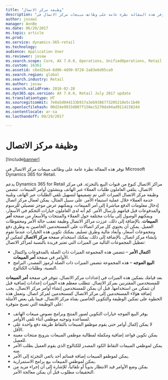 ```yaml
---
title: "وظيفة مركز الاتصال"
description: "توفر هذه المقالة نظرة عامة على وظائف مبيعات مركز الاتصال في Microsoft Dynamics 365 for Retail."
author: josaw1
manager: AnnBe
ms.date: 06/20/2017
ms.topic: article
ms.prod: 
ms.service: dynamics-365-retail
ms.technology: 
audience: Application User
ms.reviewer: josaw
ms.search.scope: Core, AX 7.0.0, Operations, UnifiedOperations, Retail
ms.custom: 16361
ms.assetid: c8ed2ba4-8d06-4d99-9728-2a83e6d95ca9
ms.search.region: global
ms.search.industry: Retail
ms.author: josaw
ms.search.validFrom: 2016-02-28
ms.dyn365.ops.version: AX 7.0.0, Retail July 2017 update
ms.translationtype: HT
ms.sourcegitcommit: 7e0a5d044133b917a3eb9386773205218e5c1b40
ms.openlocfilehash: 00d24e9933d087f150ec5270da94ad911423824d
ms.contentlocale: ar-sa
ms.lasthandoff: 09/29/2017

---
```


# <a name="call-center-functionality"></a>وظيفة مركز الاتصال

[!include[banner](includes/banner.md)]


توفر هذه المقالة نظرة عامة على وظائف مبيعات مركز الاتصال في Microsoft Dynamics 365 for Retail.

يدعم Dynamics 365 for Retail مراكز الاتصال كنوع من قنوات البيع بالتجزئة‬‬. في مركز الاتصال، يتلقي العاملون طلبات العملاء عبر الهاتف وينشئون أوامر المبيعات. تتضمن وظيفة مركز الاتصال الميزات التي تم تصميمها لتسهيل تلقي الطلبات عبر الهاتف وتلبية خدمة العملاء خلال عملية استيفاء الأمر. على سبيل المثال، يمكن لعمال مركز اتصال إدخال معلومات الدفع مباشرةً إلى أمر المبيعات، ويمكنهم عرض موجز تفصيلي للرسوم والمدفوعات قبل قيامهم بإرسال الأمر.‬ كم أنه لدى العاملون خيارات التحكم في الأسعار، ويمكنهم الوصول إلى بيانات مختلفة حول العملاء والمنتجات والأسعار من صفحة **أمر المبيعات**. بالإضافة إلى ذلك، عززت مراكز الاتصال وظيفة تعقب حالة الأمر ومحفوظات العميل. يمكن أن يحتوي كل مركز اتصالات على المستخدمين الخاصين به وطرق دفع ومجموعات أسعار، وأبعاد مالية وطرق تسليم. يمكنك تكوين هذه الخيارات عندما تقوم بإنشاء مركز اتصال. بالإضافة إلى ذلك، يمكنك استخدام صفحة **مركز الاتصال** لتمكين أو تعطيل المجموعات التالية من الميزات التي تعتبر فريدة بالنسبة لمراكز الاتصال:

-   **اكتمال الأمر** – تتضمن هذه المجموعة الميزات ذات الصلة بالمدفوعات واكتمال الأوامر في صفحة **أمر المبيعات**.
-   **البيع الموجه** – هذه المجموعة تتضمن الميزات ذات الصلة لرموز المصدر، البرامج النصية، وطلبات الكتالوج.

بعد قيامك بتمكين هذه الميزات في إعدادات مركز الاتصال، تتوفر في صفحة **أمر المبيعات** للمستخدمين المقترنين بمركز الاتصال. تتطلب معظم هذه الميزات إعدادات إضافية قبل أن تتمكن من استخدامها. قبل أن يمكن للمستخدمين إنشاء أوامر مركز الاتصال، يجب إضافة هؤلاء المستخدمين إلى مركز الاتصال كمستخدمين لمركز اتصال. وتعمل هذه الخطوة على تمكين الوظيفة والتكوين الخاصين بقناة مركز الاتصال. فيما يلي بعض الأمثلة على الوظيفة التي تصبح متوفرة:

-   يوفر البيع الموجه خيارات التكوين لصور المنتج وبرامج نصوص مبيعات الهاتف لمساعدة وتوجيه موظفي أثناء تلقي الأوامر.
-   لا يمكن إكمال أوامر حتى يقوم موظفو المبيعات بالتقاط طريقة دفع واحدة على الأقل.
-   يمكن تكوين قواعد إضافية ومكملة لمطالبة موظفي المبيعات بترويج منتجات معينة للعميل.
-   يمكن لموظفي المبيعات التقاط الكود المصدر للكتالوج الذي يقوم العميل بطلب الأمر منه.
-   يمكن لموظفو المبيعات إضافة قسائم أحد بائعي التجزئة إلى الأمر.
-   يمكن لموظفي المبيعات بيع برامج الاستمرارية.
-   يمكن وضع الأوامر قيد الانتظار يدوياً أو تلقائياً، للإشارة إلى أن إجراء مزيد من التحقيقات مطلوب قبل أن يمكن معالجة الأمر.





